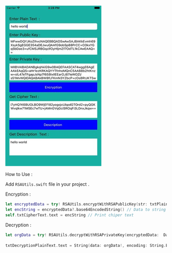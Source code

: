 ![Alt text](https://raw.githubusercontent.com/harshilkotecha/RSAAlgorithm/master/screen/300x500.jpg "screenshot")



How to Use :

Add  ```RSAUtils.swift``` file in your project .


Encryption :

```swift
let encryptedData = try! RSAUtils.encryptWithRSAPublicKey(str: txtPlainText.text ?? "nil", pubkeyBase64: txtPublicKey.text) // encryption using Public key 
let encString = encryptedData?.base64EncodedString() // Data to string
self.txtCipherText.text = encString // Print chiper text 
```

Decryption :

```swift
let orgData = try! RSAUtils.decryptWithRSAPrivateKey(encryptedData:  Data(base64Encoded: txtCipherText.text)!, privkeyBase64: txtPrivateKey.text) // Decryption

txtDecryptionPlainText.text = String(data: orgData!, encoding: String.Encoding.utf8) as String! // String to data and print 
```
